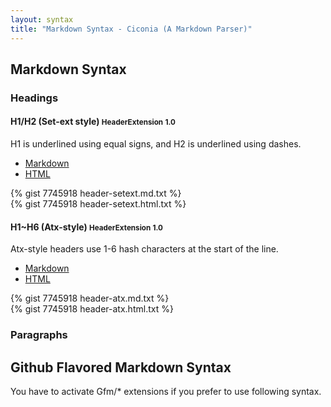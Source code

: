 ```yaml
---
layout: syntax
title: "Markdown Syntax - Ciconia (A Markdown Parser)"
---
```


<h2 class="title">Markdown Syntax</h2>

### Headings

<div class="panel">
<h4 class="panel-heading">
    H1/H2 (Set-ext style) <small class="label label-info pull-right">HeaderExtension</small> <small class="label label-info pull-right">1.0</small>
</h4>
<div class="panel-body">

<p>H1 is underlined using equal signs, and H2 is underlined using dashes.</p>

<ul class="nav nav-tabs">
  <li class="active"><a href="#header12-md" data-toggle="tab">Markdown</a></li>
  <li><a href="#header12-html" data-toggle="tab">HTML</a></li>
</ul>

<div class="tab-content" style="margin-top:10px;">
  <div class="tab-pane active" id="header12-md">
     {% gist 7745918 header-setext.md.txt %}
  </div>
  <div class="tab-pane" id="header12-html">
     {% gist 7745918 header-setext.html.txt %}
  </div>
</div>

</div>
</div>


<div class="panel">
<h4 class="panel-heading">
    H1~H6 (Atx-style)
    <small class="label label-info pull-right">HeaderExtension</small> <small class="label label-info pull-right">1.0</small>
</h4>

<div class="panel-body">

<p>Atx-style headers use 1-6 hash characters at the start of the line.</p>

<ul class="nav nav-tabs">
  <li class="active"><a href="#header16-md" data-toggle="tab">Markdown</a></li>
  <li><a href="#header16-html" data-toggle="tab">HTML</a></li>
</ul>

<div class="tab-content" style="margin-top:10px;">
  <div class="tab-pane active" id="header16-md">
    {% gist 7745918 header-atx.md.txt %}
  </div>
  <div class="tab-pane" id="header16-html">
     {% gist 7745918 header-atx.html.txt %}
  </div>
</div>

</div>
</div>

### Paragraphs

<h2 class="title">Github Flavored Markdown Syntax</h2>

<div class="alert alert-danger">
    You have to activate Gfm/* extensions if you prefer to use following syntax.
</div>